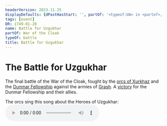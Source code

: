 ```yaml
---
headerVersion: 2023.11.25
displayDefaults: {dPastHasStart: '', partOf: '<typeof:UA> in <partof>, fought on <endDate>'}
tags: [event]
DR: 1749-01-20
name: Battle for Uzgukhar
partOf: War of the Cloak
typeOf: battle
title: Battle for Uzgukhar
---
```

# The Battle for Uzgukhar

The final battle of the War of the Cloak, fought by the [orcs of Xurkhaz](<../../../groups/orc-hordes/people-of-the-rainbow.md>) and the [Dunmar Fellowship](<../../../people/pcs/dunmar-fellowship/dunmar-fellowship.md>) against the armies of [Grash](<../../../people/other-nonhumans/grash.md>). A [victory](<../../../campaigns/dunmari-frontier/session-notes/session-88-dufr.md>) for the Dunmar Fellowship and their allies. 

The orcs sing this song about the Heroes of Uzgukhar:
![Heroes of Uzgukhar.mp3](<../../../assets/audio/heroes-of-uzgukhar.mp3>)